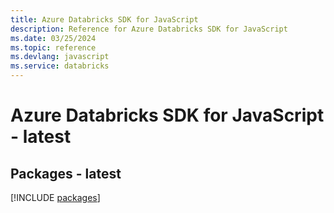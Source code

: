 ```yaml
---
title: Azure Databricks SDK for JavaScript
description: Reference for Azure Databricks SDK for JavaScript
ms.date: 03/25/2024
ms.topic: reference
ms.devlang: javascript
ms.service: databricks
---
```

# Azure Databricks SDK for JavaScript - latest
## Packages - latest
[!INCLUDE [packages](databricks-index.md)]